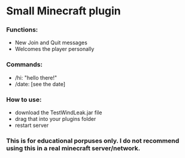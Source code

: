 # Small Minecraft plugin
### Functions:
* New Join and Quit messages
* Welcomes the player personally
### Commands:
* /hi: "hello there!"
* /date: [see the date]
  
### How to use:
* download the TestWindLeak.jar file
* drag that into your plugins folder
* restart server


### This is for educational porpuses only. I do not recommend using this in a real minecraft server/network.
